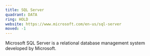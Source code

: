 ```yaml
---
title: SQL Server
quadrant: DATA
ring: HOLD
website: https://www.microsoft.com/en-us/sql-server
moved: -1
---
```


Microsoft SQL Server is a relational database management system developed by Microsoft.